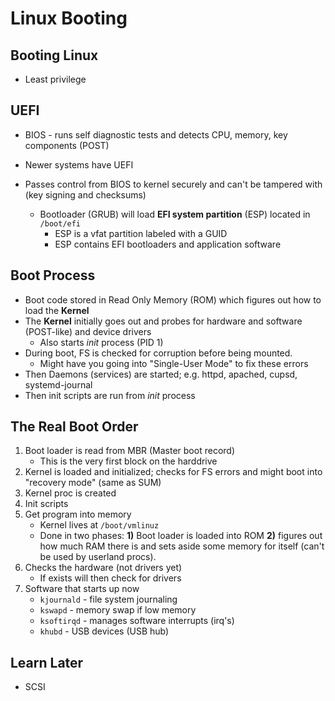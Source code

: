 # Linux Booting

## Booting Linux

- Least privilege



## UEFI

- BIOS - runs self diagnostic tests and detects CPU, memory, key components (POST)

- Newer systems have UEFI
- Passes control from BIOS to kernel securely and can't be tampered with (key signing and checksums)
  - Bootloader (GRUB) will load **EFI system partition** (ESP) located in `/boot/efi`
    - ESP is a vfat partition labeled with a GUID
    - ESP contains EFI bootloaders and application software

## Boot Process

- Boot code stored in Read Only Memory (ROM) which figures out how to load the **Kernel**
- The **Kernel** initially goes out and probes for hardware and software (POST-like) and device drivers
  - Also starts *init* process (PID 1)
- During boot, FS is checked for corruption before being mounted.
  - Might have you going into "Single-User Mode" to fix these errors
- Then Daemons (services) are started; e.g. httpd, apached, cupsd, systemd-journal
- Then init scripts are run from *init* process



## The Real Boot Order

1. Boot loader is read from MBR (Master boot record)
   - This is the very first block on the harddrive
2. Kernel is loaded and initialized; checks for FS errors and might boot into "recovery mode" (same as SUM)
3. Kernel proc is created
4. Init scripts
5. Get program into memory
   - Kernel lives at `/boot/vmlinuz`
   - Done in two phases: **1)** Boot loader is loaded into ROM **2)** figures out how much RAM there is and sets aside some memory for itself (can't be used by userland procs).
6. Checks the hardware (not drivers yet)
   - If exists will then check for drivers
7. Software that starts up now
   - `kjournald` - file system journaling
   - `kswapd` - memory swap if low memory
   - `ksoftirqd` - manages software interrupts (irq's)
   - `khubd` - USB devices (USB hub)



## Learn Later

- SCSI
